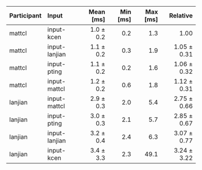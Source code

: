 | Participant | Input | Mean [ms] | Min [ms] | Max [ms] | Relative |
|:---|:---|---:|---:|---:|---:|
| mattcl | input-kcen | 1.0 ± 0.2 | 0.2 | 1.3 | 1.00 |
| mattcl | input-lanjian | 1.1 ± 0.2 | 0.3 | 1.9 | 1.05 ± 0.31 |
| mattcl | input-pting | 1.1 ± 0.2 | 0.2 | 1.6 | 1.06 ± 0.32 |
| mattcl | input-mattcl | 1.2 ± 0.2 | 0.6 | 1.8 | 1.12 ± 0.31 |
| lanjian | input-mattcl | 2.9 ± 0.3 | 2.0 | 5.4 | 2.75 ± 0.66 |
| lanjian | input-pting | 3.0 ± 0.3 | 2.1 | 5.7 | 2.85 ± 0.67 |
| lanjian | input-lanjian | 3.2 ± 0.4 | 2.4 | 6.3 | 3.07 ± 0.77 |
| lanjian | input-kcen | 3.4 ± 3.3 | 2.3 | 49.1 | 3.24 ± 3.22 |
